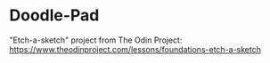 # Doodle-Pad
"Etch-a-sketch" project from The Odin Project: https://www.theodinproject.com/lessons/foundations-etch-a-sketch
